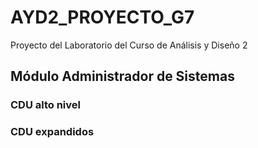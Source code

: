 # AYD2_PROYECTO_G7

Proyecto del Laboratorio del Curso de Análisis y Diseño 2

## Módulo Administrador de Sistemas

### CDU alto nivel

### CDU expandidos
